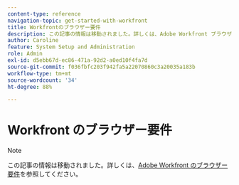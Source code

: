 ```yaml
---
content-type: reference
navigation-topic: get-started-with-workfront
title: Workfrontのブラウザー要件
description: この記事の情報は移動されました。詳しくは、Adobe Workfront ブラウザー要件を参照してください。
author: Caroline
feature: System Setup and Administration
role: Admin
exl-id: d5ebb67d-ec86-471a-92d2-a0ed10f4fa7d
source-git-commit: f036fbfc203f942fa5a22070860c3a20035a183b
workflow-type: tm+mt
source-wordcount: '34'
ht-degree: 88%

---
```


# Workfront のブラウザー要件

>[!NOTE]
>
>この記事の情報は移動されました。詳しくは、[Adobe Workfront のブラウザー要件](../../workfront-basics/workfront-browser-requirements.md)を参照してください。
